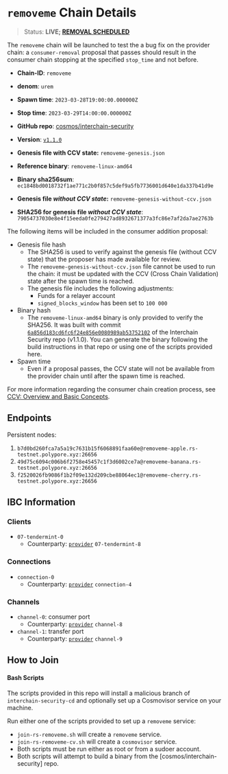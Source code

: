 
# `removeme` Chain Details

> Status: **LIVE; [REMOVAL SCHEDULED](https://explorer.rs-testnet.polypore.xyz/provider/gov/15)**

The `removeme` chain will be launched to test the a bug fix on the provider chain: a `consumer-removal` proposal that passes should result in the consumer chain stopping at the specified `stop_time` and not before.

* **Chain-ID**: `removeme`
* **denom**: `urem`
* **Spawn time**: `2023-03-28T19:00:00.000000Z`
* **Stop time**: `2023-03-29T14:00:00.000000Z`
* **GitHub repo**: [cosmos/interchain-security](https://github.com/cosmos/interchain-security)
* **Version**: [`v1.1.0`](https://github.com/cosmos/interchain-security/releases/tag/v1.1.0)
* **Genesis file with CCV state:** `removeme-genesis.json`

* **Reference binary**: `removeme-linux-amd64`
* **Binary sha256sum**: `ec1848bd0018732f1ae771c2b0f857c5def9a5fb7736001d640e1da337b41d9e`
* **Genesis file _without CCV state_:** `removeme-genesis-without-ccv.json`
* **SHA256 for genesis file _without CCV state_**: `79054737030e8e4f15eeda0fe279427ad8932671377a3fc86e7af2da7ae2763b`

The following items will be included in the consumer addition proposal:

* Genesis file hash
  * The SHA256 is used to verify against the genesis file (without CCV state) that the proposer has made available for review.
  * The `removeme-genesis-without-ccv.json` file cannot be used to run the chain: it must be updated with the CCV (Cross Chain Validation) state after the spawn time is reached.
  * The genesis file includes the following adjustments:
    * Funds for a relayer account
    * `signed_blocks_window` has been set to `100 000`
* Binary hash
  * The `removeme-linux-amd64` binary is only provided to verify the SHA256. It was built with commit [`6a856d183cd6fc6f24e856e0080989ab53752102`](https://github.com/cosmos/interchain-security/commit/6a856d183cd6fc6f24e856e0080989ab53752102) of the Interchain Security repo (v1.1.0). You can generate the binary following the build instructions in that repo or using one of the scripts provided here.
* Spawn time
  * Even if a proposal passes, the CCV state will not be available from the provider chain until after the spawn time is reached.

For more information regarding the consumer chain creation process, see [CCV: Overview and Basic Concepts](https://github.com/cosmos/ibc/blob/main/spec/app/ics-028-cross-chain-validation/overview_and_basic_concepts.md).

## Endpoints

Persistent nodes:

1. `b7d0bd260fca7a5a19c7631b15f6068891faa60e@removeme-apple.rs-testnet.polypore.xyz:26656`
2. `49d75c6094c006b6f2758e45457c1f3d6002ce7a@removeme-banana.rs-testnet.polypore.xyz:26656`
3. `f2520026fb9086f1b2f09e132d209cbe88064ec1@removeme-cherry.rs-testnet.polypore.xyz:26656`

## IBC Information

### Clients

* `07-tendermint-0`
  * Counterparty: [`provider`](/replicated-security/provider/README.md) `07-tendermint-8`

### Connections

* `connection-0`
  * Counterparty: [`provider`](/replicated-security/provider/README.md) `connection-4`

### Channels

* `channel-0`: consumer port
  * Counterparty: [`provider`](/replicated-security/provider/README.md) `channel-8`
* `channel-1`: transfer port
  * Counterparty: [`provider`](/replicated-security/provider/README.md) `channel-9`

## How to Join

#### Bash Scripts

The scripts provided in this repo will install a malicious branch of `interchain-security-cd` and optionally set up a Cosmovisor service on your machine. 

Run either one of the scripts provided to set up a `removeme` service:
* `join-rs-removeme.sh` will create a `removeme` service.
* `join-rs-removeme-cv.sh` will create a `cosmovisor` service.
* Both scripts must be run either as root or from a sudoer account.
* Both scripts will attempt to build a binary from the [cosmos/interchain-security] repo.
